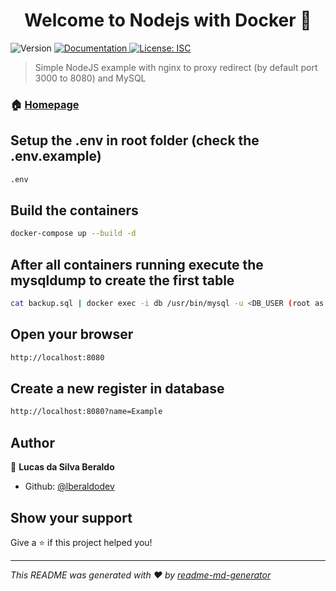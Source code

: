 <h1 align="center">Welcome to Nodejs with Docker 👋</h1>
<p>
  <img alt="Version" src="https://img.shields.io/badge/version-1.0.0-blue.svg?cacheSeconds=2592000" />
  <a href="https://github.com/lberaldodev/node_docker_nginx_mysql/blob/master/README.md" target="_blank">
    <img alt="Documentation" src="https://img.shields.io/badge/documentation-yes-brightgreen.svg" />
  </a>
  <a href="#" target="_blank">
    <img alt="License: ISC" src="https://img.shields.io/badge/License-ISC-yellow.svg" />
  </a>
</p>

> Simple NodeJS example with nginx to proxy redirect (by default port 3000 to 8080) and MySQL

### 🏠 [Homepage](https://github.com/lberaldodev/node_docker_nginx_mysql)

## Setup the .env in root folder (check the .env.example)
```sh
.env
```

## Build the containers

```sh
docker-compose up --build -d
```

## After all containers running execute the mysqldump to create the first table

```sh
cat backup.sql | docker exec -i db /usr/bin/mysql -u <DB_USER (root as default)> --password=<MYSQL_ROOT_PASSWORD> <MYSQL_DATABASE>
```

## Open your browser

```sh
http://localhost:8080
```

## Create a new register in database

```sh
http://localhost:8080?name=Example
```

## Author

👤 **Lucas da Silva Beraldo**

* Github: [@lberaldodev](https://github.com/lberaldodev)

## Show your support

Give a ⭐️ if this project helped you!

***
_This README was generated with ❤️ by [readme-md-generator](https://github.com/kefranabg/readme-md-generator)_